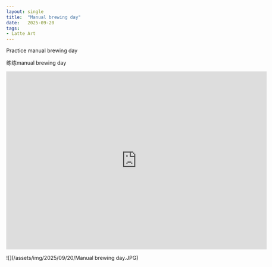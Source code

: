 ```yaml
---
layout: single
title:  "Manual brewing day"
date:   2025-09-20
tags:
- Latte Art
---
```


Practice manual brewing day

练练manual brewing day

<div class="embed-container">
  <iframe
      src="https://www.youtube.com/embed/vvm77euErrA"
      width="700"
      height="480"
      frameborder="0"
      allowfullscreen="true">
  </iframe>
</div>

![](/assets/img/2025/09/20/Manual brewing day.JPG)

